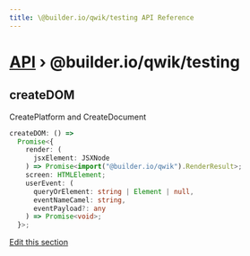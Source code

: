 ```yaml
---
title: \@builder.io/qwik/testing API Reference
---
```


# [API](/api) &rsaquo; @builder.io/qwik/testing

## createDOM

CreatePlatform and CreateDocument

```typescript
createDOM: () =>
  Promise<{
    render: (
      jsxElement: JSXNode
    ) => Promise<import("@builder.io/qwik").RenderResult>;
    screen: HTMLElement;
    userEvent: (
      queryOrElement: string | Element | null,
      eventNameCamel: string,
      eventPayload?: any
    ) => Promise<void>;
  }>;
```

[Edit this section](https://github.com/BuilderIO/qwik/tree/main/packages/qwik/src/testing/library.ts)
